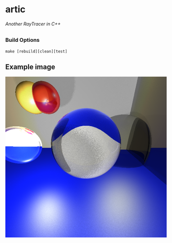 # artic
###### Another RayTracer in C++

### Build Options
	make [rebuild][clean][test]

## Example image
![alt text](images/out.png)